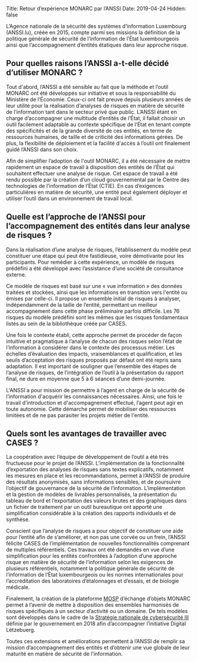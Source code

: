Title: Retour d’expérience MONARC par l’ANSSI
Date: 2019-04-24
Hidden: false

L’Agence nationale de la sécurité des systèmes d’information Luxembourg (ANSSI.lu), créée en 2015, compte parmi ses missions la définition de la politique générale de sécurité de l’information de l’État luxembourgeois ainsi que l’accompagnement d’entités étatiques dans leur approche risque.


## Pour quelles raisons l’ANSSI a-t-elle décidé d’utiliser MONARC ?

Tout d'abord, l’ANSSI a été sensible au fait que la méthode et l’outil MONARC ont été développés sur initiative et sous la responsabilité du Ministère de l’Économie. Ceux-ci ont fait preuve depuis plusieurs années de leur utilité pour la réalisation d’analyses de risques en matière de sécurité de l’information tant dans le secteur privé que public. L’ANSSI étant en charge d’accompagner une multitude d’entités de l’État, il fallait choisir un outil facilement adaptable au contexte spécifique de l’État en tenant compte des spécificités et de la grande diversité de ces entités, en terme de ressources humaines, de taille et de criticité des informations gérées. De plus, la flexibilité de déploiement et la facilité d'accès à l’outil ont finalement guidé l’ANSSI dans son choix.

Afin de simplifier l’adoption de l'outil MONARC, il a été nécessaire de mettre rapidement un espace de travail à disposition des entités de l’État qui souhaitent effectuer une analyse de risque. Cet espace de travail a été rendu possible par la création d’un cloud gouvernemental par le Centre des technologies de l’information de l’État (CTIE). En cas d’exigences particulières en matière de sécurité, une entité peut également déployer et utiliser l’outil dans un environnement de travail local.

## Quelle est l’approche de l’ANSSI pour l’accompagnement des entités dans leur analyse de risques ?

Dans la réalisation d’une analyse de risques, l’établissement du modèle peut constituer une étape qui peut être fastidieuse, voire démotivante pour les participants. Pour remédier à cette expérience, un modèle de risques prédéfini a été développé avec l’assistance d’une société de consultance externe.

Ce modèle de risques est basé sur une « vue information » des données traitées et stockées, ainsi que les informations en transition vers l'entité ou émises par celle-ci. Il propose un ensemble initial de risques à analyser, indépendamment de la taille de l’entité, permettant un meilleur accompagnement dans cette phase préliminaire parfois difficile. Les 76 risques du modèle prédéfini sont les mêmes que les risques fondamentaux listés au sein de la bibliothèque créée par CASES.

Une fois le contexte établi, cette approche permet de procéder de façon intuitive et pragmatique à l’analyse de chacun des risques selon l’état de l’information à considérer dans le contexte des processus métier. Les échelles d’évaluation des impacts, vraisemblances et qualification, et les seuils d’acceptation des risques proposés par défaut ont été repris sans adaptation.
Il est important de souligner que l’ensemble des étapes de l’analyse de risques, de l’intégration de l’outil à la présentation du rapport final, ne dure en moyenne que 5 à 6 séances d’une demi-journée.

L'ANSSI a pour mission de permettre à l’agent en charge de la sécurité de l’information d'acquérir les connaissances nécessaires. Ainsi, une fois le travail d’introduction et d'accompagnement effectué, l’agent peut agir en toute autonomie. Cette démarche permet de mobiliser des ressources limitées et de ne pas parasiter les projets métier de l'entité.

## Quels sont les avantages de travailler avec CASES ?

La coopération avec l’équipe de développement de l’outil a été très fructueuse pour le projet de l’ANSSI. L’implémentation de la fonctionnalité d’exportation des analyses de risques sans textes explicatifs, notamment les mesures en place et les recommandations, permet à l’ANSSI de produire des résultats anonymisés, sans informations sensibles, et de poursuivre l’objectif de gouvernance de la sécurité de l’information. L’implémentation et la gestion de modèles de livrables personnalisés, la présentation du tableau de bord et l’exportation des valeurs brutes et des graphiques dans un fichier de traitement par un outil bureautique ont apporté une simplification considérable à la création des rapports individuels et de synthèse.

Conscient que l’analyse de risques a pour objectif de constituer une aide pour l’entité afin de s’améliorer, et non pas une corvée ou un frein, l’ANSSI félicite CASES de l’implémentation de nouvelles fonctionnalités comprenant de multiples référentiels. Ces travaux ont été demandés en vue d’une simplification pour les entités confrontées à l’adoption d’une approche risque en matière de sécurité de l’information selon les exigences de plusieurs référentiels, notamment la politique générale de sécurité de l’information de l’État luxembourgeois ou les normes internationales pour l’accréditation des laboratoires d’étalonnages et d’essais, et de biologie médicale.

Finalement, la création de la plateforme [MOSP](https://www.monarc.lu/documentation/MOSP-documentation/) d’échange d’objets MONARC permet à l’avenir de mettre à disposition des ensembles harmonisés de risques spécifiques à un secteur d’activité ou un domaine. De tels modèles sont développés dans le cadre de la [Stratégie nationale de cybersécurité III](https://cybersecurite.public.lu/fr/publications/2018/strategie-nationale.html) définie par le gouvernement en 2018 afin d’accompagner l’initiative Digital Lëtzebuerg.

Toutes ces extensions et améliorations permettent à l’ANSSI de remplir sa mission d’accompagnement des entités et d’obtenir une vue globale de leur maturité en matière de sécurité de l’information.
